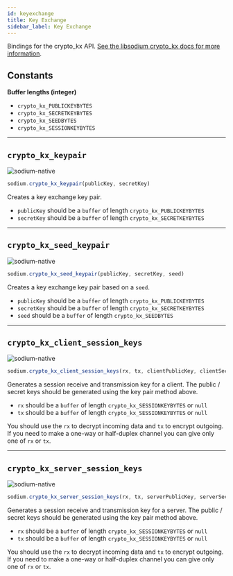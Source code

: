 ```yaml
---
id: keyexchange
title: Key Exchange
sidebar_label: Key Exchange
---
```


Bindings for the crypto_kx API. [See the libsodium crypto_kx docs for more information](https://download.libsodium.org/doc/key_exchange/).

## Constants
**Buffer lengths (integer)**
* `crypto_kx_PUBLICKEYBYTES`
* `crypto_kx_SECRETKEYBYTES`
* `crypto_kx_SEEDBYTES`
* `crypto_kx_SESSIONKEYBYTES`

***
## `crypto_kx_keypair`
![sodium-native][node]
``` js
sodium.crypto_kx_keypair(publicKey, secretKey)
```
Creates a key exchange key pair.
* `publicKey` should be a `buffer` of length `crypto_kx_PUBLICKEYBYTES`
* `secretKey` should be a `buffer` of length `crypto_kx_SECRETKEYBYTES`
***
## `crypto_kx_seed_keypair`
![sodium-native][node]
``` js
sodium.crypto_kx_seed_keypair(publicKey, secretKey, seed)
```
Creates a key exchange key pair based on a `seed`.
* `publicKey` should be a `buffer` of length `crypto_kx_PUBLICKEYBYTES`
* `secretKey` should be a `buffer` of length `crypto_kx_SECRETKEYBYTES`
* `seed` should be a `buffer` of length `crypto_kx_SEEDBYTES`
***
## `crypto_kx_client_session_keys`
![sodium-native][node]
``` js
sodium.crypto_kx_client_session_keys(rx, tx, clientPublicKey, clientSecretKey, serverPublicKey)
```
Generates a session receive and transmission key for a client. The public / secret keys should be generated using the key pair method above.
* `rx` should be a `buffer` of length `crypto_kx_SESSIONKEYBYTES` or `null`
* `tx` should be a `buffer` of length `crypto_kx_SESSIONKEYBYTES` or `null`

You should use the `rx` to decrypt incoming data and `tx` to encrypt outgoing. If you need to make a one-way or half-duplex channel you can give only one of `rx` or `tx`.
***
## `crypto_kx_server_session_keys`
![sodium-native][node]
``` js
sodium.crypto_kx_server_session_keys(rx, tx, serverPublicKey, serverSecretKey, clientPublicKey)
```
Generates a session receive and transmission key for a server. The public / secret keys should be generated using the key pair method above.

* `rx` should be a `buffer` of length `crypto_kx_SESSIONKEYBYTES` or `null`
* `tx` should be a `buffer` of length `crypto_kx_SESSIONKEYBYTES` or `null`

You should use the `rx` to decrypt incoming data and `tx` to encrypt outgoing. If you need to make a one-way or half-duplex channel you can give only one of `rx` or `tx`.


[js]: /docusaurus/img/icon_js.svg
[node]: /docusaurus/img/nodejs-icon.svg
